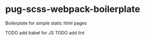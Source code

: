 # pug-scss-webpack-boilerplate
Boilerplate for simple static html pages

TODO add babel for JS
TODO add lint
